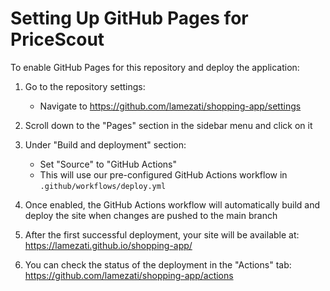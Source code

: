 # Setting Up GitHub Pages for PriceScout

To enable GitHub Pages for this repository and deploy the application:

1. Go to the repository settings:
   - Navigate to https://github.com/lamezati/shopping-app/settings

2. Scroll down to the "Pages" section in the sidebar menu and click on it

3. Under "Build and deployment" section:
   - Set "Source" to "GitHub Actions"
   - This will use our pre-configured GitHub Actions workflow in `.github/workflows/deploy.yml`

4. Once enabled, the GitHub Actions workflow will automatically build and deploy the site when changes are pushed to the main branch

5. After the first successful deployment, your site will be available at:
   https://lamezati.github.io/shopping-app/

6. You can check the status of the deployment in the "Actions" tab:
   https://github.com/lamezati/shopping-app/actions

